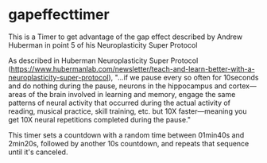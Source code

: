 # gapeffecttimer
This is a Timer to get advantage of the gap effect described by Andrew Huberman in point 5 of his Neuroplasticity Super Protocol

As described in Huberman Neuroplasticity Super Protocol (https://www.hubermanlab.com/newsletter/teach-and-learn-better-with-a-neuroplasticity-super-protocol), "...if we pause every so often for 10seconds and do nothing during the pause, neurons in the hippocampus and cortex—areas of the brain involved in learning and memory, engage the same patterns of neural activity that occurred during the actual activity of reading, musical practice, skill training, etc. but 10X faster—meaning you get 10X neural repetitions completed during the pause."

This timer sets a countdown with a random time between 01min40s and 2min20s, followed by another 10s countdown, and repeats that sequence until it's canceled.
